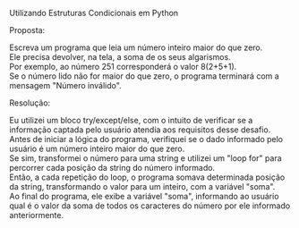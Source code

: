 Utilizando Estruturas Condicionais em Python

Proposta:

Escreva um programa que leia um número inteiro maior do que zero.      
Ele precisa devolver, na tela, a soma de os seus algarismos.           
Por exemplo, ao número 251 corresponderá o valor 8(2+5+1).             
Se o número lido não for maior do que zero, o programa terminará com a mensagem "Número inválido".

Resolução:

Eu utilizei um bloco try/except/else, com o intuito de verificar se a informação captada pelo usuário atendia aos requisitos desse desafio.   
Antes de iniciar a lógica do programa, verifiquei se o dado informado pelo usuário é um número inteiro maior do que zero.    
Se sim, transformei o número para uma string e utilizei um "loop for" para percorrer cada posição da string do número informado.    
Então, a cada repetição do loop, o programa somava determinada posição da string, transformando o valor para um inteiro, com a variável "soma".  
Ao final do programa, ele exibe a variável "soma", informando ao usuário qual é o valor da soma de todos os caracteres do número por ele informado anteriormente.
